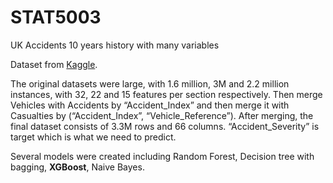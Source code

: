 # STAT5003
UK Accidents 10 years history with many variables

Dataset from [Kaggle](https://www.kaggle.com/datasets/benoit72/uk-accidents-10-years-history-with-many-variables).

The original datasets were large, with 1.6 million, 3M and 2.2 million instances, with 32, 22 and 15 features per section respectively. Then merge Vehicles with Accidents by “Accident_Index” and then merge it with Casualties by (“Accident_Index”, “Vehicle_Reference”). After merging, the final dataset consists of 3.3M rows and 66 columns. “Accident_Severity” is target which is what we need to predict.

Several models were created including Random Forest, Decision tree with bagging, **XGBoost**, Naive Bayes.
